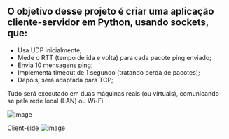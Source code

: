 ## O objetivo desse projeto é criar uma aplicação cliente-servidor em Python, usando sockets, que:

* Usa UDP inicialmente;
* Mede o RTT (tempo de ida e volta) para cada pacote ping enviado;
* Envia 10 mensagens ping;
* Implementa timeout de 1 segundo (tratando perda de pacotes);
* Depois, será adaptada para TCP;

Tudo será executado em duas máquinas reais (ou virtuais), comunicando-se pela rede local (LAN) ou Wi-Fi.

![image](https://github.com/user-attachments/assets/606097ac-87da-4c2f-a040-eddd4e25a2ce)

Client-side
![image](https://github.com/user-attachments/assets/d9bb1140-1910-41b1-ad1d-a2dd121d2c11)
